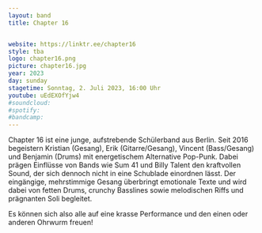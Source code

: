 ```yaml
---
layout: band
title: Chapter 16


website: https://linktr.ee/chapter16
style: tba
logo: chapter16.png
picture: chapter16.jpg
year: 2023
day: sunday
stagetime: Sonntag, 2. Juli 2023, 16:00 Uhr
youtube: uEdEXOfYjw4
#soundcloud:
#spotify:
#bandcamp:
---
```


Chapter 16 ist eine junge, aufstrebende Schülerband aus Berlin. Seit 2016
begeistern Kristian (Gesang), Erik (Gitarre/Gesang), Vincent (Bass/Gesang) und
Benjamin (Drums) mit energetischem Alternative Pop-Punk. Dabei prägen Einflüsse
von Bands wie Sum 41 und Billy Talent den kraftvollen Sound, der sich dennoch
nicht in eine Schublade einordnen lässt. Der eingängige, mehrstimmige Gesang
überbringt emotionale Texte und wird dabei von fetten Drums, crunchy Basslines
sowie melodischen Riffs und prägnanten Soli begleitet.

Es können sich also alle auf eine krasse Performance und den einen oder anderen
Ohrwurm freuen!
